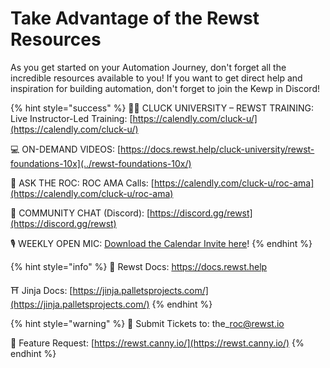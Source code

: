 # Take Advantage of the Rewst Resources

As you get started on your Automation Journey, don't forget all the incredible resources available to you! If you want to get direct help and inspiration for building automation, don't forget to join the Kewp in Discord!&#x20;

{% hint style="success" %}
&#x20;👨‍🏫 CLUCK UNIVERSITY – REWST TRAINING: Live Instructor-Led Training: [https://calendly.com/cluck-u/](https://calendly.com/cluck-u/)

💻 ON-DEMAND VIDEOS: [https://docs.rewst.help/cluck-university/rewst-foundations-10x](../rewst-foundations-10x/)

🙋 ASK THE ROC: ROC AMA Calls: [https://calendly.com/cluck-u/roc-ama](https://calendly.com/cluck-u/roc-ama)

💬 COMMUNITY CHAT (Discord): [https://discord.gg/rewst](https://discord.gg/rewst)

🎙️ WEEKLY OPEN MIC: [Download the Calendar Invite here](https://engine.rewst.io/webhooks/custom/trigger/02eb02e2-1177-43d9-9e13-8547414979fc/c47fdd7f-4075-47a8-ba92-94e790e67c06?request\_type=open\_mic\_link&)!
{% endhint %}

{% hint style="info" %}
🥚 Rewst Docs: [https://docs.rewst.help ](https://docs.rewst.help)

⛩️ Jinja Docs: [https://jinja.palletsprojects.com/](https://jinja.palletsprojects.com/)
{% endhint %}

{% hint style="warning" %}
🎫 Submit Tickets to: the\_roc@rewst.io

📝 Feature Request: [https://rewst.canny.io/](https://rewst.canny.io/)
{% endhint %}
